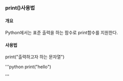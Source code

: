 ### print()사용법

#### 개요
Python에서는 표준 출력을 하는 팜수로 print함수를 지원한다.

#### 사용법
print("출력하고자 하는 문자열")

'''python
print("hello")
>>>
'''
